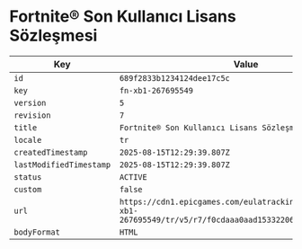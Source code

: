 # Fortnite® Son Kullanıcı Lisans Sözleşmesi

| Key | Value |
| --- | ----- |
| `id` | `689f2833b1234124dee17c5c` |
| `key` | `fn-xb1-267695549` |
| `version` | `5` |
| `revision` | `7` |
| `title` | `Fortnite® Son Kullanıcı Lisans Sözleşmesi` |
| `locale` | `tr` |
| `createdTimestamp` | `2025-08-15T12:29:39.807Z` |
| `lastModifiedTimestamp` | `2025-08-15T12:29:39.807Z` |
| `status` | `ACTIVE` |
| `custom` | `false` |
| `url` | `https://cdn1.epicgames.com/eulatracking-download/fn-xb1-267695549/tr/v5/r7/f0cdaaa0aad15332206278dc7da440f6.pdf` |
| `bodyFormat` | `HTML` |

